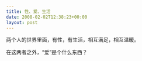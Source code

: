 ```yaml
---
title: 性、爱、生活
date: 2008-02-02T12:38:23+00:00
layout: post
---
```

两个人的世界里面，有性，有生活，相互满足，相互温暖。

在这两者之外，&#8220;爱&#8221;是个什么东西？
